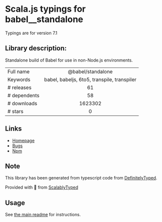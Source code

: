
# Scala.js typings for babel__standalone

Typings are for version 7.1

## Library description:
Standalone build of Babel for use in non-Node.js environments.

|                    |                 |
| ------------------ | :-------------: |
| Full name          | @babel/standalone |
| Keywords           | babel, babeljs, 6to5, transpile, transpiler |
| # releases         | 61 |
| # dependents       | 58 |
| # downloads        | 1623302 |
| # stars            | 0 |

## Links
- [Homepage](https://github.com/babel/babel/tree/master/packages/babel-standalone)
- [Bugs](https://github.com/babel/babel/issues)
- [Npm](https://www.npmjs.com/package/%40babel%2Fstandalone)
    


## Note
This library has been generated from typescript code from [DefinitelyTyped](https://definitelytyped.org).

Provided with :purple_heart: from [ScalablyTyped](https://github.com/oyvindberg/ScalablyTyped)

## Usage
See [the main readme](../../readme.md) for instructions.



